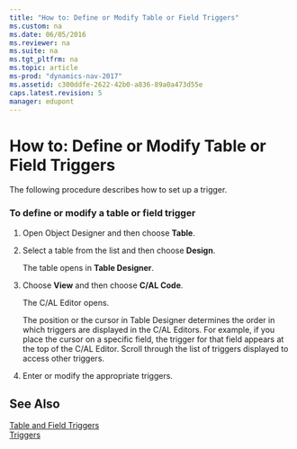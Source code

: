 ```yaml
---
title: "How to: Define or Modify Table or Field Triggers"
ms.custom: na
ms.date: 06/05/2016
ms.reviewer: na
ms.suite: na
ms.tgt_pltfrm: na
ms.topic: article
ms-prod: "dynamics-nav-2017"
ms.assetid: c300ddfe-2622-42b0-a836-89a0a473d55e
caps.latest.revision: 5
manager: edupont
---
```

# How to: Define or Modify Table or Field Triggers
The following procedure describes how to set up a trigger.  
  
### To define or modify a table or field trigger  
  
1.  Open Object Designer and then choose **Table**.  
  
2.  Select a table from the list and then choose **Design**.  
  
     The table opens in **Table Designer**.  
  
3.  Choose **View** and then choose **C/AL Code**.  
  
     The C/AL Editor opens.  
  
     The position or the cursor in Table Designer determines the order in which triggers are displayed in the C/AL Editors. For example, if you place the cursor on a specific field, the trigger for that field appears at the top of the C/AL Editor. Scroll through the list of triggers displayed to access other triggers.  
  
4.  Enter or modify the appropriate triggers.  
  
## See Also  
 [Table and Field Triggers](Table-and-Field-Triggers.md)   
 [Triggers](Triggers.md)